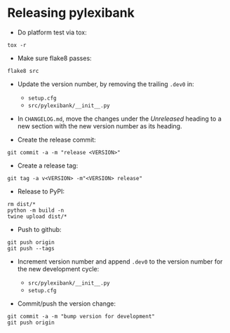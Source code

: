 
Releasing pylexibank
====================

- Do platform test via tox:
```shell
tox -r
```

- Make sure flake8 passes:
```shell
flake8 src
```

- Update the version number, by removing the trailing `.dev0` in:
  - `setup.cfg`
  - `src/pylexibank/__init__.py`

- In `CHANGELOG.md`, move the changes under the *Unreleased* heading to a new section with the new version number as its heading.

- Create the release commit:
```shell
git commit -a -m "release <VERSION>"
```

- Create a release tag:
```
git tag -a v<VERSION> -m"<VERSION> release"
```

- Release to PyPI:
```shell
rm dist/*
python -m build -n
twine upload dist/*
```

- Push to github:
```
git push origin
git push --tags
```

- Increment version number and append `.dev0` to the version number for the new development cycle:
  - `src/pylexibank/__init__.py`
  - `setup.cfg`

- Commit/push the version change:
```shell
git commit -a -m "bump version for development"
git push origin
```
